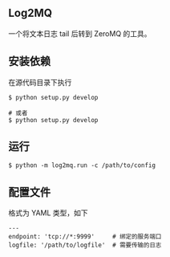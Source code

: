 ## Log2MQ

一个将文本日志 tail 后转到 ZeroMQ 的工具。

## 安装依赖

在源代码目录下执行

```
$ python setup.py develop

# 或者
$ python setup.py develop
```

## 运行

```
$ python -m log2mq.run -c /path/to/config
```

## 配置文件

格式为 YAML 类型，如下

```
---
endpoint: 'tcp://*:9999'     # 绑定的服务端口
logfile: '/path/to/logfile'  # 需要传输的日志
```

